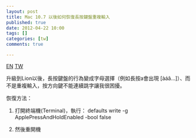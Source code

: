 ```yaml
---
layout: post
title: Mac 10.7 以後如何恢復長按鍵盤重複輸入
published: true
date: 2012-04-22 10:00
tags: []
categories: [tw]
comments: true

---
```


<a href="{% link _posts/2012-04-22-how-to-enable-key-repeat-in-mac-osx-en.md %}" class="lang-btn">EN</a>
<a href="{% link _posts/2012-04-22-how-to-enable-key-repeat-in-mac-osx.md %}" class="lang-btn lang-current">TW</a>

升級到Lion以後，長按鍵盤的行為變成字母選擇（例如長按a會出現 [àáâ...]）、而不是重複輸入，按方向鍵不能連續跳字讓我很困擾。

恢復方法：

1. 打開終端機(Terminal)，執行：
defaults write -g ApplePressAndHoldEnabled -bool false

2. 然後重開機



